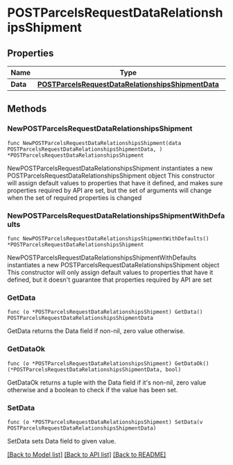 # POSTParcelsRequestDataRelationshipsShipment

## Properties

Name | Type | Description | Notes
------------ | ------------- | ------------- | -------------
**Data** | [**POSTParcelsRequestDataRelationshipsShipmentData**](POSTParcelsRequestDataRelationshipsShipmentData.md) |  | 

## Methods

### NewPOSTParcelsRequestDataRelationshipsShipment

`func NewPOSTParcelsRequestDataRelationshipsShipment(data POSTParcelsRequestDataRelationshipsShipmentData, ) *POSTParcelsRequestDataRelationshipsShipment`

NewPOSTParcelsRequestDataRelationshipsShipment instantiates a new POSTParcelsRequestDataRelationshipsShipment object
This constructor will assign default values to properties that have it defined,
and makes sure properties required by API are set, but the set of arguments
will change when the set of required properties is changed

### NewPOSTParcelsRequestDataRelationshipsShipmentWithDefaults

`func NewPOSTParcelsRequestDataRelationshipsShipmentWithDefaults() *POSTParcelsRequestDataRelationshipsShipment`

NewPOSTParcelsRequestDataRelationshipsShipmentWithDefaults instantiates a new POSTParcelsRequestDataRelationshipsShipment object
This constructor will only assign default values to properties that have it defined,
but it doesn't guarantee that properties required by API are set

### GetData

`func (o *POSTParcelsRequestDataRelationshipsShipment) GetData() POSTParcelsRequestDataRelationshipsShipmentData`

GetData returns the Data field if non-nil, zero value otherwise.

### GetDataOk

`func (o *POSTParcelsRequestDataRelationshipsShipment) GetDataOk() (*POSTParcelsRequestDataRelationshipsShipmentData, bool)`

GetDataOk returns a tuple with the Data field if it's non-nil, zero value otherwise
and a boolean to check if the value has been set.

### SetData

`func (o *POSTParcelsRequestDataRelationshipsShipment) SetData(v POSTParcelsRequestDataRelationshipsShipmentData)`

SetData sets Data field to given value.



[[Back to Model list]](../README.md#documentation-for-models) [[Back to API list]](../README.md#documentation-for-api-endpoints) [[Back to README]](../README.md)


